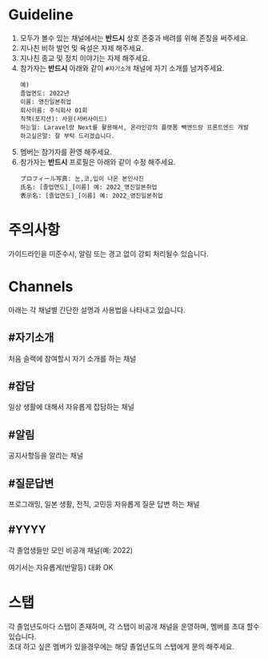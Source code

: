 # Guideline

1. 모두가 볼수 있는 채널에서는 **반드시** 상호 존중과 배려를 위해 존칭을 써주세요.
2. 지나친 비하 발언 및 욕설은 자제 해주세요.
3. 지나친 종교 및 정치 이야기는 자제 해주세요.
4. 참가자는 **반드시** 아래와 같이 `#자기소개` 채널에 자기 소개를 남겨주세요.  
    ```
    예)
    졸업연도: 2022년
    이름: 영진일본취업
    회사이름: 주식회사 01회
    직책(포지션): 사원(서버사이드)
    하는일: Laravel랑 Next를 활용해서, 온라인강의 플랫폼 빽엔드랑 프론트엔드 개발
    하고싶은말: 잘 부탁 드리겠습니다.
    ```
5. 멤버는 참가자를 환영 해주세요.
6. 참가자는 **반드시** 프로필은 아래와 같이 수정 해주세요.
    ```
    プロフィール写真: 눈,코,입이 나온 본인사진
    氏名: [졸업연도]_[이름] 예: 2022_영진일본취업
    表示名: [졸업연도]_[이름] 예: 2022_영진일본취업
    ```

# 주의사항

가이드라인을 미준수시, 알림 또는 경고 없이 강퇴 처리될수 있습니다.

# Channels

아래는 각 채널별 간단한 설명과 사용법을 나타내고 있습니다.

## \#자기소개 

처음 슬랙에 참여할시 자기 소개를 하는 채널

## \#잡담

일상 생활에 대해서 자유롭게 잡담하는 채널

## \#알림

공지사항등을 알리는 채널

## \#질문답변

프로그래밍, 일본 생활, 전직, 고민등 자유롭게 질문 답변 하는 채널

## \#YYYY

각 졸업생들만 모인 비공개 채널(예: 2022)

여기서는 자유롭게(반말등) 대화 OK

# 스탭

각 졸업년도마다 스탭이 존재하며, 각 스탭이 비공개 채널을 운영하며, 멤버를 초대 할수 있습니다.  
초대 하고 싶은 멤버가 있을경우에는 해당 졸업년도의 스탭에게 문의 해주세요.


